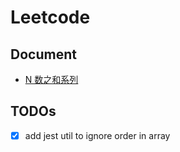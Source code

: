 # Leetcode

## Document
* [N 数之和系列](https://edencao.github.io/blog/2019/05/11/N-Number-Sum/)

## TODOs
-[x] add jest util to ignore order in array
